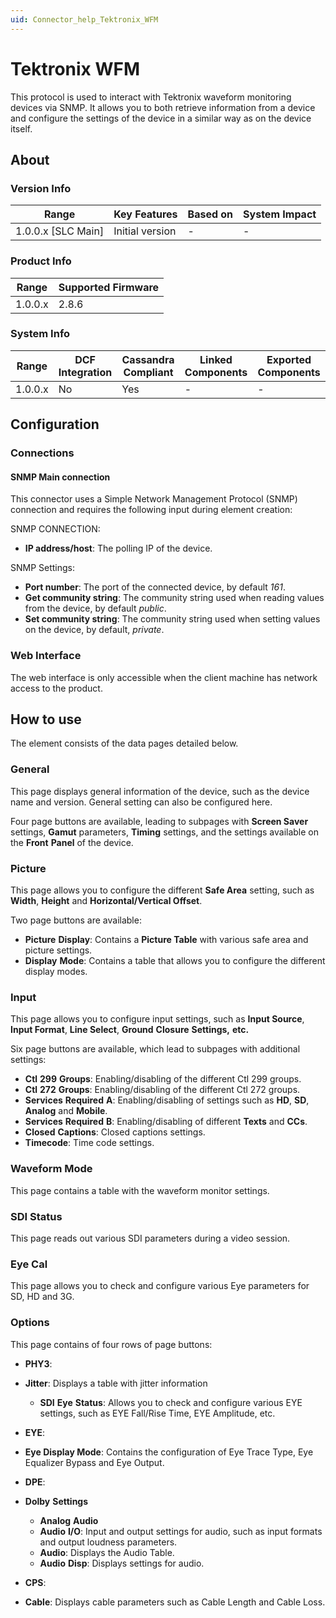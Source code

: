 ```yaml
---
uid: Connector_help_Tektronix_WFM
---
```


# Tektronix WFM

This protocol is used to interact with Tektronix waveform monitoring devices via SNMP. It allows you to both retrieve information from a device and configure the settings of the device in a similar way as on the device itself.

## About

### Version Info

| **Range**            | **Key Features** | **Based on** | **System Impact** |
|----------------------|------------------|--------------|-------------------|
| 1.0.0.x \[SLC Main\] | Initial version  | \-           | \-                |

### Product Info

| **Range** | **Supported Firmware** |
|-----------|------------------------|
| 1.0.0.x   | 2.8.6                  |

### System Info

| **Range** | **DCF Integration** | **Cassandra Compliant** | **Linked Components** | **Exported Components** |
|-----------|---------------------|-------------------------|-----------------------|-------------------------|
| 1.0.0.x   | No                  | Yes                     | \-                    | \-                      |

## Configuration

### Connections

#### SNMP Main connection

This connector uses a Simple Network Management Protocol (SNMP) connection and requires the following input during element creation:

SNMP CONNECTION:

- **IP address/host**: The polling IP of the device.

SNMP Settings:

- **Port number**: The port of the connected device, by default *161*.
- **Get community string**: The community string used when reading values from the device, by default *public*.
- **Set community string**: The community string used when setting values on the device, by default, *private*.

### Web Interface

The web interface is only accessible when the client machine has network access to the product.

## How to use

The element consists of the data pages detailed below.

### General

This page displays general information of the device, such as the device name and version. General setting can also be configured here.

Four page buttons are available, leading to subpages with **Screen Saver** settings, **Gamut** parameters, **Timing** settings, and the settings available on the **Front** **Panel** of the device.

### Picture

This page allows you to configure the different **Safe Area** setting, such as **Width**, **Height** and **Horizontal/Vertical Offset**.

Two page buttons are available:

- **Picture** **Display**: Contains a **Picture Table** with various safe area and picture settings.
- **Display** **Mode**: Contains a table that allows you to configure the different display modes.

### Input

This page allows you to configure input settings, such as **Input Source**, **Input Format**, **Line Select**, **Ground** **Closure** **Settings,** **etc.**

Six page buttons are available, which lead to subpages with additional settings:

- **Ctl** **299** **Groups**: Enabling/disabling of the different Ctl 299 groups.
- **Ctl** **272** **Groups**: Enabling/disabling of the different Ctl 272 groups.
- **Services** **Required** **A**: Enabling/disabling of settings such as **HD**, **SD**, **Analog** and **Mobile**.
- **Services** **Required** **B**: Enabling/disabling of different **Texts** and **CCs**.
- **Closed** **Captions**: Closed captions settings.
- **Timecode**: Time code settings.

### Waveform Mode

This page contains a table with the waveform monitor settings.

### SDI Status

This page reads out various SDI parameters during a video session.

### Eye Cal

This page allows you to check and configure various Eye parameters for SD, HD and 3G.

### Options

This page contains of four rows of page buttons:

- **PHY3**:

- **Jitter**: Displays a table with jitter information
  - **SDI** **Eye** **Status**: Allows you to check and configure various EYE settings, such as EYE Fall/Rise Time, EYE Amplitude, etc.

- **EYE**:

- **Eye Display Mode**: Contains the configuration of Eye Trace Type, Eye Equalizer Bypass and Eye Output.

- **DPE**:

- **Dolby** **Settings**
  - **Analog** **Audio**
  - **Audio** **I/O**: Input and output settings for audio, such as input formats and output loudness parameters.
  - **Audio**: Displays the Audio Table.
  - **Audio** **Disp**: Displays settings for audio.

- **CPS**:

- **Cable**: Displays cable parameters such as Cable Length and Cable Loss.
